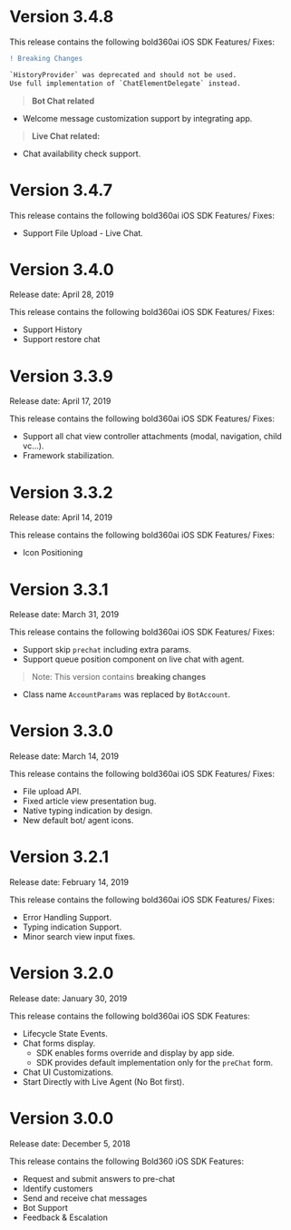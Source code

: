 # Version 3.4.8

This release contains the following bold360ai iOS SDK Features/ Fixes:

```diff
! Breaking Changes

`HistoryProvider` was deprecated and should not be used. 
Use full implementation of `ChatElementDelegate` instead.
```
> **Bot Chat related**
- Welcome message customization support by integrating app.

> **Live Chat related:**
- Chat availability check support.

# Version 3.4.7

This release contains the following bold360ai iOS SDK Features/ Fixes:

* Support File Upload - Live Chat.

# Version 3.4.0

Release date: April 28, 2019

This release contains the following bold360ai iOS SDK Features/ Fixes:
 
* Support History
* Support restore chat

# Version 3.3.9

Release date: April 17, 2019

This release contains the following bold360ai iOS SDK Features/ Fixes:
 
* Support all chat view controller attachments (modal, navigation, child vc...).
* Framework stabilization.

# Version 3.3.2

Release date: April 14, 2019

This release contains the following bold360ai iOS SDK Features/ Fixes:

* Icon Positioning

# Version 3.3.1

Release date: March 31, 2019

This release contains the following bold360ai iOS SDK Features/ Fixes:

* Support skip `prechat` including extra params.
* Support queue position component on live chat with agent.

>Note: This version contains **breaking changes**

* Class name `AccountParams` was replaced by `BotAccount`.

# Version 3.3.0

Release date: March 14, 2019

This release contains the following bold360ai iOS SDK Features/ Fixes:

* File upload API.
* Fixed article view presentation bug.
* Native typing indication by design.
* New default bot/ agent icons.

# Version 3.2.1

Release date: February 14, 2019

This release contains the following bold360ai iOS SDK Features/ Fixes:

* Error Handling Support.
* Typing indication Support.
* Minor search view input fixes.

# Version 3.2.0

Release date: January 30, 2019

This release contains the following bold360ai iOS SDK Features:

* Lifecycle State Events.
* Chat forms display. 
     - SDK enables forms override and display by app side.
     - SDK provides default implementation only for the `preChat` form.
* Chat UI Customizations.
* Start Directly with Live Agent (No Bot first).

# Version 3.0.0

Release date: December 5, 2018

This release contains the following Bold360 iOS SDK Features:

* Request and submit answers to pre-chat
* Identify customers
* Send and receive chat messages
* Bot Support
* Feedback & Escalation 
